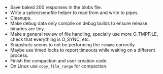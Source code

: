 - Save baked 200 responses in the blobs file.
- Write a splice/sendfile helper to read from and write to pipes.
- Cleanups.
- Make debug data only compile on debug builds to ensure release binaries are tiny.
- Make a general review of file handling, specially use more O_TMPFILE, check that everything is O_SYNC, etc.
- Snapshots seems to not be performing the `rename` correctly.
- Maybe use timed locks to report timeouts while waiting on a different process.
- Finish the compaction and user creation code.
- On Linux use `copy_file_range` for compaction.
